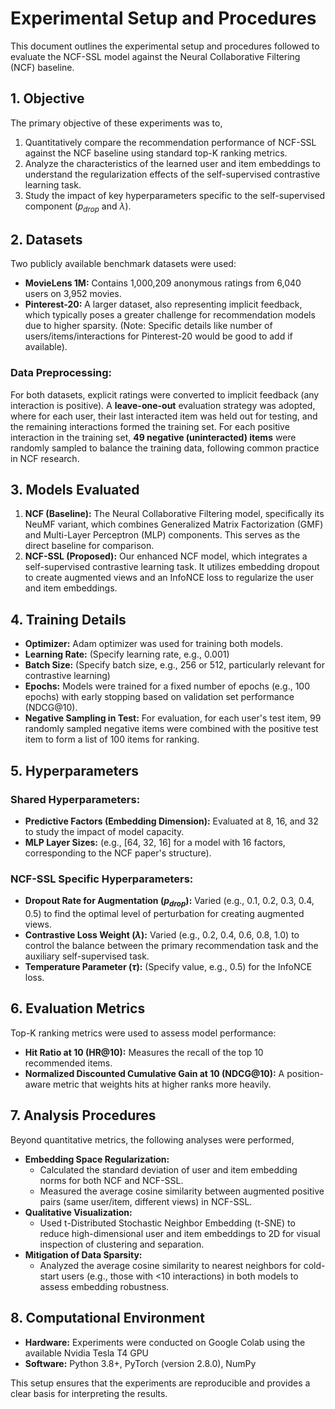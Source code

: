 # Experimental Setup and Procedures

This document outlines the experimental setup and procedures followed to evaluate the NCF-SSL model against the Neural Collaborative Filtering (NCF) baseline.

## 1. Objective

The primary objective of these experiments was to,
1.  Quantitatively compare the recommendation performance of NCF-SSL against the NCF baseline using standard top-K ranking metrics.
2.  Analyze the characteristics of the learned user and item embeddings to understand the regularization effects of the self-supervised contrastive learning task.
3.  Study the impact of key hyperparameters specific to the self-supervised component ($p_{drop}$ and $\lambda$).

## 2. Datasets

Two publicly available benchmark datasets were used:

* **MovieLens 1M:** Contains 1,000,209 anonymous ratings from 6,040 users on 3,952 movies.
* **Pinterest-20:** A larger dataset, also representing implicit feedback, which typically poses a greater challenge for recommendation models due to higher sparsity. (Note: Specific details like number of users/items/interactions for Pinterest-20 would be good to add if available).

### Data Preprocessing:
For both datasets, explicit ratings were converted to implicit feedback (any interaction is positive). A **leave-one-out** evaluation strategy was adopted, where for each user, their last interacted item was held out for testing, and the remaining interactions formed the training set. For each positive interaction in the training set, **49 negative (uninteracted) items** were randomly sampled to balance the training data, following common practice in NCF research.

## 3. Models Evaluated

1.  **NCF (Baseline):** The Neural Collaborative Filtering model, specifically its NeuMF variant, which combines Generalized Matrix Factorization (GMF) and Multi-Layer Perceptron (MLP) components. This serves as the direct baseline for comparison.
2.  **NCF-SSL (Proposed):** Our enhanced NCF model, which integrates a self-supervised contrastive learning task. It utilizes embedding dropout to create augmented views and an InfoNCE loss to regularize the user and item embeddings.

## 4. Training Details

* **Optimizer:** Adam optimizer was used for training both models.
* **Learning Rate:** (Specify learning rate, e.g., 0.001)
* **Batch Size:** (Specify batch size, e.g., 256 or 512, particularly relevant for contrastive learning)
* **Epochs:** Models were trained for a fixed number of epochs (e.g., 100 epochs) with early stopping based on validation set performance (NDCG@10).
* **Negative Sampling in Test:** For evaluation, for each user's test item, 99 randomly sampled negative items were combined with the positive test item to form a list of 100 items for ranking.

## 5. Hyperparameters

### Shared Hyperparameters:
* **Predictive Factors (Embedding Dimension):** Evaluated at 8, 16, and 32 to study the impact of model capacity.
* **MLP Layer Sizes:** (e.g., [64, 32, 16] for a model with 16 factors, corresponding to the NCF paper's structure).

### NCF-SSL Specific Hyperparameters:
* **Dropout Rate for Augmentation ($p_{drop}$):** Varied (e.g., 0.1, 0.2, 0.3, 0.4, 0.5) to find the optimal level of perturbation for creating augmented views.
* **Contrastive Loss Weight ($\lambda$):** Varied (e.g., 0.2, 0.4, 0.6, 0.8, 1.0) to control the balance between the primary recommendation task and the auxiliary self-supervised task.
* **Temperature Parameter ($\tau$):** (Specify value, e.g., 0.5) for the InfoNCE loss.

## 6. Evaluation Metrics

Top-K ranking metrics were used to assess model performance:

* **Hit Ratio at 10 (HR@10):** Measures the recall of the top 10 recommended items.
* **Normalized Discounted Cumulative Gain at 10 (NDCG@10):** A position-aware metric that weights hits at higher ranks more heavily.

## 7. Analysis Procedures

Beyond quantitative metrics, the following analyses were performed,

* **Embedding Space Regularization:**
    * Calculated the standard deviation of user and item embedding norms for both NCF and NCF-SSL.
    * Measured the average cosine similarity between augmented positive pairs (same user/item, different views) in NCF-SSL.
* **Qualitative Visualization:**
    * Used t-Distributed Stochastic Neighbor Embedding (t-SNE) to reduce high-dimensional user and item embeddings to 2D for visual inspection of clustering and separation.
* **Mitigation of Data Sparsity:**
    * Analyzed the average cosine similarity to nearest neighbors for cold-start users (e.g., those with <10 interactions) in both models to assess embedding robustness.

## 8. Computational Environment

* **Hardware:** Experiments were conducted on Google Colab using the available Nvidia Tesla T4 GPU
* **Software:** Python 3.8+, PyTorch (version 2.8.0), NumPy

This setup ensures that the experiments are reproducible and provides a clear basis for interpreting the results.